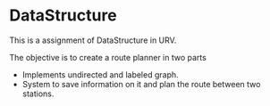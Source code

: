 DataStructure
=============

This is a assignment of DataStructure in URV. 

The objective is to create a route planner in two parts
  - Implements undirected and labeled graph.
  - System to save information on it and plan the route between two stations.
